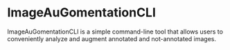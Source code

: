# ImageAuGomentationCLI
ImageAuGomentationCLI is a simple command-line tool that allows users to conveniently analyze and augment annotated and not-annotated images.